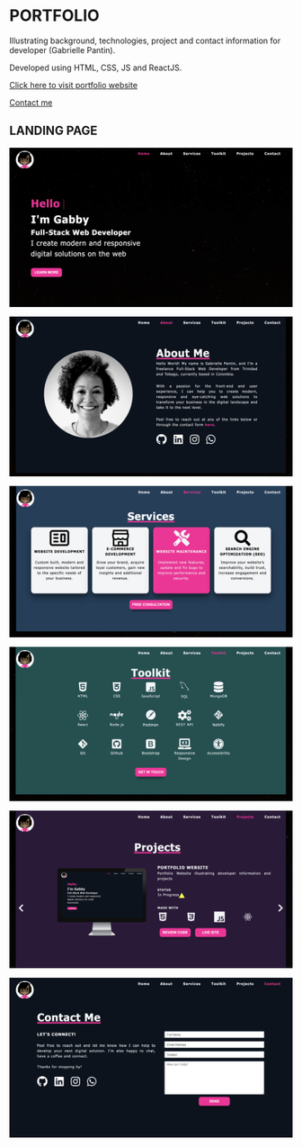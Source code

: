 # PORTFOLIO
Illustrating background, technologies, project and contact information for developer (Gabrielle Pantin). 

Developed using HTML, CSS, JS and ReactJS.

[Click here to visit portfolio website](https://gabriellepantin.com/)

[Contact me](mailto:hello@gabriellepantin.com)

## LANDING PAGE

![](src/assets/img/readme1.png)

![](src/assets/img/readme2.png)

![](src/assets/img/readme3.png)

![](src/assets/img/readme4.png)

![](src/assets/img/readme5.png)

![](src/assets/img/readme6.png)
